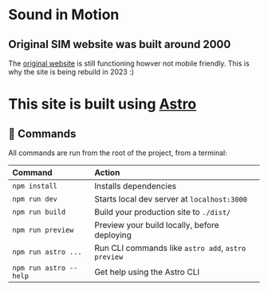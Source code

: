 # Sound in Motion

## Original SIM website was built around 2000

The [original website](http://www.sound-in-motion.com/) is still functioning howver not mobile friendly.
This is why the site is being rebuild in 2023 :)

# This site is built using [Astro](https://astro.build)

## 🧞 Commands

All commands are run from the root of the project, from a terminal:

| Command                | Action                                             |
| :--------------------- | :------------------------------------------------- |
| `npm install`          | Installs dependencies                              |
| `npm run dev`          | Starts local dev server at `localhost:3000`        |
| `npm run build`        | Build your production site to `./dist/`            |
| `npm run preview`      | Preview your build locally, before deploying       |
| `npm run astro ...`    | Run CLI commands like `astro add`, `astro preview` |
| `npm run astro --help` | Get help using the Astro CLI                       |
